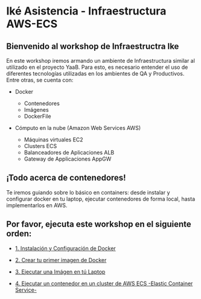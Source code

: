 # Iké Asistencia - Infraestructura AWS-ECS

<!--
# ![logo](https://raw.githubusercontent.com/raqmxo/AWS-ECS/master/images/ecs-docker.jpg)
![logox](https://raw.githubusercontent.com/raqmxo/AWS-ECS/master/images/IkeYaabFisico.png)
-->
## Bienvenido al workshop de Infraestructra Ike

En este workshop iremos armando un ambiente de Infraestructura similar al utilizado en el proyecto YaaB. Para esto, es necesario entender el uso de diferentes tecnologías utilizadas en los ambientes de QA y Productivos. Entre otras, se cuenta con:

- Docker
  - Contenedores
  - Imágenes
  - DockerFile

- Cómputo en la nube (Amazon Web Services AWS)
  - Máquinas virtuales EC2
  - Clusters ECS
  - Balanceadores de Aplicaciones ALB
  - Gateway de Applicaciones AppGW

## ¡Todo acerca de contenedores!

Te iremos guiando sobre lo básico en containers: desde instalar y configurar docker en tu laptop, ejecutar contenedores de forma local, hasta implementarlos en AWS.

## Por favor, ejecuta este workshop en el siguiente orden:

* [1. Instalación y Configuración de Docker](https://github.com/raqmxo/AWS-ECS/Docs/lab01-docker-install)

* [2. Crear tu primer imagen de Docker](https://github.com/raqmxo/containers_aws/tree/master/02-CreatingDockerImage)

* [3. Ejecutar una Imágen en tú Laptop](https://github.com/raqmxo/containers_aws/tree/master/03-DeployEcsCluster)

* [4. Ejecutar un contenedor en un cluster de AWS ECS -Elastic Container Service-](https://github.com/crancurello/containers_aws/tree/master/03-DeployEcsCluster)
